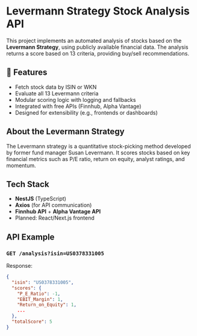 # Levermann Strategy Stock Analysis API

This project implements an automated analysis of stocks based on the **Levermann Strategy**, using publicly available financial data. The analysis returns a score based on 13 criteria, providing buy/sell recommendations.

## 🚀 Features

- Fetch stock data by ISIN or WKN
- Evaluate all 13 Levermann criteria
- Modular scoring logic with logging and fallbacks
- Integrated with free APIs (Finnhub, Alpha Vantage)
- Designed for extensibility (e.g., frontends or dashboards)

## About the Levermann Strategy

The Levermann strategy is a quantitative stock-picking method developed by former fund manager Susan Levermann. It scores stocks based on key financial metrics such as P/E ratio, return on equity, analyst ratings, and momentum.

## Tech Stack

- **NestJS** (TypeScript)
- **Axios** (for API communication)
- **Finnhub API** + **Alpha Vantage API**
- Planned: React/Next.js frontend

## API Example

### `GET /analysis?isin=US0378331005`

Response:
```json
{
  "isin": "US0378331005",
  "scores": {
    "P_E_Ratio": -1,
    "EBIT_Margin": 1,
    "Return_on_Equity": 1,
    ...
  },
  "totalScore": 5
}
